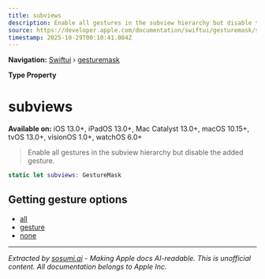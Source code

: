 ```yaml
---
title: subviews
description: Enable all gestures in the subview hierarchy but disable the added gesture.
source: https://developer.apple.com/documentation/swiftui/gesturemask/subviews
timestamp: 2025-10-29T00:10:41.084Z
---
```


**Navigation:** [Swiftui](/documentation/swiftui) › [gesturemask](/documentation/swiftui/gesturemask)

**Type Property**

# subviews

**Available on:** iOS 13.0+, iPadOS 13.0+, Mac Catalyst 13.0+, macOS 10.15+, tvOS 13.0+, visionOS 1.0+, watchOS 6.0+

> Enable all gestures in the subview hierarchy but disable the added gesture.

```swift
static let subviews: GestureMask
```

## Getting gesture options

- [all](/documentation/swiftui/gesturemask/all)
- [gesture](/documentation/swiftui/gesturemask/gesture)
- [none](/documentation/swiftui/gesturemask/none)

---

*Extracted by [sosumi.ai](https://sosumi.ai) - Making Apple docs AI-readable.*
*This is unofficial content. All documentation belongs to Apple Inc.*

